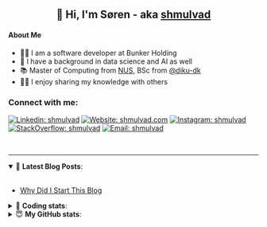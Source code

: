 <h2 align="center">
	👋 Hi, I'm Søren - aka <a href="https://shmulvad.com">shmulvad</a>
</h2>

#### About Me
- 👨‍💻 I am a software developer at Bunker Holding
- 🤖 I have a background in data science and AI as well
- 📚 Master of Computing from [NUS], BSc from [@diku-dk]
- 👨‍🏫 I enjoy sharing my knowledge with others

### Connect with me:

[![Linkedin: shmulvad](https://img.shields.io/badge/shmulvad-blue?style=flat&logo=Linkedin&logoColor=white)][linkedin]
[![Website: shmulvad.com](https://img.shields.io/badge/shmulvad.com-47CCCC?&style=flat&logo=Google-Chrome&logoColor=white)][website]
[![Instagram: shmulvad](https://img.shields.io/badge/-@shmulvad-purple?style=flat&logo=Instagram&logoColor=white)][instagram]
[![StackOverflow: shmulvad](https://img.shields.io/badge/shmulvad-FE7A16?style=flat&logo=stack-overflow&logoColor=white)][stackOverflow]
[![Email: shmulvad](https://img.shields.io/badge/shmulvad-D14836?style=flat&logo=gmail&logoColor=white)][mail]

<br />

---

<details open>
 <summary>📕 <b>Latest Blog Posts</b>: </summary>

<br>

<!-- BLOG-POST-LIST:START -->
- [Why Did I Start This Blog](https://shmulvad.com/blog/why-did-start-this-blog)
<!-- BLOG-POST-LIST:END -->

</details>

<!-- --- -->

<details>
 <summary>🤖 <b>Coding stats</b>: </summary>

<br>

NOTE: Doesn't track coding at work.

<!--START_SECTION:waka-->
![Code Time](http://img.shields.io/badge/Code%20Time-3%2C109%20hrs%2059%20mins-blue)

**I'm an Early 🐤** 

```text
🌞 Morning                1857 commits        ██████░░░░░░░░░░░░░░░░░░░   24.98 % 
🌆 Daytime                2813 commits        █████████░░░░░░░░░░░░░░░░   37.83 % 
🌃 Evening                1964 commits        ███████░░░░░░░░░░░░░░░░░░   26.42 % 
🌙 Night                  801 commits         ███░░░░░░░░░░░░░░░░░░░░░░   10.77 % 
```


📊 **This Week I Spent My Time On** 

```text
💬 Programming Languages: 
Python                   57 mins             █████████████░░░░░░░░░░░░   50.26 % 
Other                    38 mins             ████████░░░░░░░░░░░░░░░░░   33.38 % 
TOML                     14 mins             ███░░░░░░░░░░░░░░░░░░░░░░   13.03 % 
YAML                     2 mins              █░░░░░░░░░░░░░░░░░░░░░░░░   02.09 % 
Bash                     1 min               ░░░░░░░░░░░░░░░░░░░░░░░░░   01.25 % 

🔥 Editors: 
VS Code                  1 hr 20 mins        ██████████████████░░░░░░░   70.16 % 
Zsh                      34 mins             ███████░░░░░░░░░░░░░░░░░░   29.84 % 

🐱‍💻 Projects: 
km24-core                1 hr 38 mins        █████████████████████░░░░   85.31 % 
django-admin-sortable2   16 mins             ████░░░░░░░░░░░░░░░░░░░░░   14.08 % 
Terminal                 0 secs              ░░░░░░░░░░░░░░░░░░░░░░░░░   00.62 % 
```


 Last Updated on 15/04/2025 18:52:00 UTC
<!--END_SECTION:waka-->

</details>

<!-- --- -->

<details>
 <summary>😇 <b>My GitHub stats</b>: </summary>

<br>

<img align="left" alt="shmulvad's Github Stats" src="https://github-readme-stats.vercel.app/api?username=shmulvad&show_icons=true&hide_border=true" />

</details>



[website]: https://shmulvad.com
[linkedin]: https://linkedin.com/in/shmulvad
[instagram]: https://instagram.com/shmulvad
[stackOverflow]: https://stackoverflow.com/users/9248793/shmulvad
[mail]: mailto:shmulvad@gmail.com
[@diku-dk]: https://github.com/diku-dk
[github]: https://github.com/shmulvad
[NUS]: https://www.nus.edu.sg
